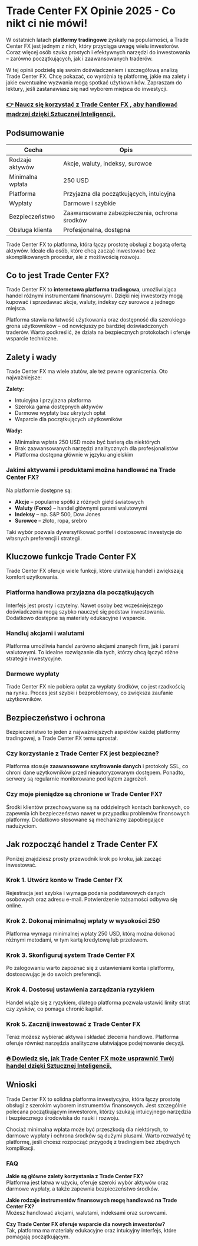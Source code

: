 # Trade Center FX Opinie 2025 - Co nikt ci nie mówi!
 

W ostatnich latach **platformy tradingowe** zyskały na popularności, a Trade Center FX jest jednym z nich, który przyciąga uwagę wielu inwestorów. Coraz więcej osób szuka prostych i efektywnych narzędzi do inwestowania – zarówno początkujących, jak i zaawansowanych traderów.

W tej opinii podzielę się swoim doświadczeniem i szczegółową analizą Trade Center FX. Chcę pokazać, co wyróżnia tę platformę, jakie ma zalety i jakie ewentualne wyzwania mogą spotkać użytkowników. Zapraszam do lektury, jeśli zastanawiasz się nad wyborem miejsca do inwestycji.

### [👉 Naucz się korzystać z Trade Center FX , aby handlować mądrzej dzięki Sztucznej Inteligencji.](https://t.co/kJ8AZ5YFoV)
## Podsumowanie

| Cecha                      | Opis                                                      |
|----------------------------|-----------------------------------------------------------|
| Rodzaje aktywów            | Akcje, waluty, indeksy, surowce                           |
| Minimalna wpłata           | 250 USD                                                   |
| Platforma                 | Przyjazna dla początkujących, intuicyjna                  |
| Wypłaty                   | Darmowe i szybkie                                         |
| Bezpieczeństwo            | Zaawansowane zabezpieczenia, ochrona środków              |
| Obsługa klienta           | Profesjonalna, dostępna                                    |

Trade Center FX to platforma, która łączy prostotę obsługi z bogatą ofertą aktywów. Ideale dla osób, które chcą zacząć inwestować bez skomplikowanych procedur, ale z możliwością rozwoju.

## Co to jest Trade Center FX?

Trade Center FX to **internetowa platforma tradingowa**, umożliwiająca handel różnymi instrumentami finansowymi. Dzięki niej inwestorzy mogą kupować i sprzedawać akcje, waluty, indeksy czy surowce z jednego miejsca.

Platforma stawia na łatwość użytkowania oraz dostępność dla szerokiego grona użytkowników – od nowicjuszy po bardziej doświadczonych traderów. Warto podkreślić, że działa na bezpiecznych protokołach i oferuje wsparcie techniczne.

## Zalety i wady

Trade Center FX ma wiele atutów, ale też pewne ograniczenia. Oto najważniejsze:

**Zalety:**

- Intuicyjna i przyjazna platforma
- Szeroka gama dostępnych aktywów
- Darmowe wypłaty bez ukrytych opłat
- Wsparcie dla początkujących użytkowników

**Wady:**

- Minimalna wpłata 250 USD może być barierą dla niektórych
- Brak zaawansowanych narzędzi analitycznych dla profesjonalistów
- Platforma dostępna głównie w języku angielskim

### Jakimi aktywami i produktami można handlować na Trade Center FX?

Na platformie dostępne są:

- **Akcje** – popularne spółki z różnych giełd światowych
- **Waluty (Forex)** – handel głównymi parami walutowymi
- **Indeksy** – np. S&P 500, Dow Jones
- **Surowce** – złoto, ropa, srebro

Taki wybór pozwala dywersyfikować portfel i dostosować inwestycje do własnych preferencji i strategii.

## Kluczowe funkcje Trade Center FX

Trade Center FX oferuje wiele funkcji, które ułatwiają handel i zwiększają komfort użytkowania.

### Platforma handlowa przyjazna dla początkujących

Interfejs jest prosty i czytelny. Nawet osoby bez wcześniejszego doświadczenia mogą szybko nauczyć się podstaw inwestowania. Dodatkowo dostępne są materiały edukacyjne i wsparcie.

### Handluj akcjami i walutami

Platforma umożliwia handel zarówno akcjami znanych firm, jak i parami walutowymi. To idealne rozwiązanie dla tych, którzy chcą łączyć różne strategie inwestycyjne.

### Darmowe wypłaty

Trade Center FX nie pobiera opłat za wypłaty środków, co jest rzadkością na rynku. Proces jest szybki i bezproblemowy, co zwiększa zaufanie użytkowników.

## Bezpieczeństwo i ochrona

Bezpieczeństwo to jeden z najważniejszych aspektów każdej platformy tradingowej, a Trade Center FX temu sprostał.

### Czy korzystanie z Trade Center FX jest bezpieczne?

Platforma stosuje **zaawansowane szyfrowanie danych** i protokoły SSL, co chroni dane użytkowników przed nieautoryzowanym dostępem. Ponadto, serwery są regularnie monitorowane pod kątem zagrożeń.

### Czy moje pieniądze są chronione w Trade Center FX?

Środki klientów przechowywane są na oddzielnych kontach bankowych, co zapewnia ich bezpieczeństwo nawet w przypadku problemów finansowych platformy. Dodatkowo stosowane są mechanizmy zapobiegające nadużyciom.

## Jak rozpocząć handel z Trade Center FX

Poniżej znajdziesz prosty przewodnik krok po kroku, jak zacząć inwestować.

### Krok 1. Utwórz konto w Trade Center FX

Rejestracja jest szybka i wymaga podania podstawowych danych osobowych oraz adresu e-mail. Potwierdzenie tożsamości odbywa się online.

### Krok 2. Dokonaj minimalnej wpłaty w wysokości 250

Platforma wymaga minimalnej wpłaty 250 USD, którą można dokonać różnymi metodami, w tym kartą kredytową lub przelewem.

### Krok 3. Skonfiguruj system Trade Center FX

Po zalogowaniu warto zapoznać się z ustawieniami konta i platformy, dostosowując je do swoich preferencji.

### Krok 4. Dostosuj ustawienia zarządzania ryzykiem

Handel wiąże się z ryzykiem, dlatego platforma pozwala ustawić limity strat czy zysków, co pomaga chronić kapitał.

### Krok 5. Zacznij inwestować z Trade Center FX

Teraz możesz wybierać aktywa i składać zlecenia handlowe. Platforma oferuje również narzędzia analityczne ułatwiające podejmowanie decyzji.

### [🔥 Dowiedz się, jak Trade Center FX może usprawnić Twój handel dzięki Sztucznej Inteligencji.](https://t.co/kJ8AZ5YFoV)
## Wnioski

Trade Center FX to solidna platforma inwestycyjna, która łączy prostotę obsługi z szerokim wyborem instrumentów finansowych. Jest szczególnie polecana początkującym inwestorom, którzy szukają intuicyjnego narzędzia i bezpiecznego środowiska do nauki i rozwoju.

Chociaż minimalna wpłata może być przeszkodą dla niektórych, to darmowe wypłaty i ochrona środków są dużymi plusami. Warto rozważyć tę platformę, jeśli chcesz rozpocząć przygodę z tradingiem bez zbędnych komplikacji.

### FAQ

**Jakie są główne zalety korzystania z Trade Center FX?**  
Platforma jest łatwa w użyciu, oferuje szeroki wybór aktywów oraz darmowe wypłaty, a także zapewnia bezpieczeństwo środków.

**Jakie rodzaje instrumentów finansowych mogę handlować na Trade Center FX?**  
Możesz handlować akcjami, walutami, indeksami oraz surowcami.

**Czy Trade Center FX oferuje wsparcie dla nowych inwestorów?**  
Tak, platforma ma materiały edukacyjne oraz intuicyjny interfejs, które pomagają początkującym.